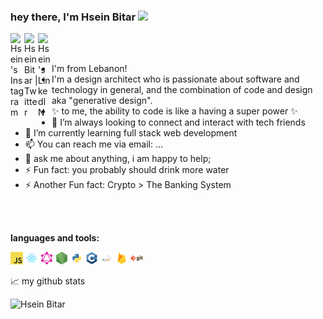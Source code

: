 ### hey there, I'm Hsein Bitar <img src="https://media.giphy.com/media/hvRJCLFzcasrR4ia7z/giphy.gif" width="25px">
<a href="https://www.instagram.com/hsein_bitar/">
  <img align="left" alt="Hsein's Instagram" width="22px" src="https://raw.githubusercontent.com/hussainweb/hussainweb/main/icons/instagram.png" />
</a>
<a href="hhttps://twitter.com/HseinBitar">
  <img align="left" alt="Hsein Bitar | Twitter" width="22px" src="https://raw.githubusercontent.com/peterthehan/peterthehan/master/assets/twitter.svg" />
</a>
<a href="https://www.linkedin.com/in/hseinbitar/">
  <img align="left" alt="Hsein's LinkedIN" width="22px" src="https://raw.githubusercontent.com/peterthehan/peterthehan/master/assets/linkedin.svg" />
</a>

<br />
<br />


- I'm from Lebanon!
- I'm a design architect who is passionate about software and technology in general, and the combination of code and design aka "generative design".
- ✨ to me, the ability to code is like a having a super power ✨
- 👯 I’m always looking to connect and interact with tech friends
- 🌱 I’m currently learning full stack web development
- 📫 You can reach me via email: ...
- 💬 ask me about anything, i am happy to help;
- ⚡ Fun fact: you probably should drink more water
- ⚡ Another Fun fact: Crypto > The Banking System

<br />
<br />
<!-- ## Blog posts -->
<!-- BLOG-POST-LIST:START -->
<!-- BLOG-POST-LIST:END -->

**languages and tools:**  

<code><img height="20" src="https://raw.githubusercontent.com/github/explore/80688e429a7d4ef2fca1e82350fe8e3517d3494d/topics/javascript/javascript.png"></code>
<code><img height="20" src="https://raw.githubusercontent.com/github/explore/80688e429a7d4ef2fca1e82350fe8e3517d3494d/topics/react/react.png"></code>
<code><img height="20" src="https://raw.githubusercontent.com/github/explore/5c058a388828bb5fde0bcafd4bc867b5bb3f26f3/topics/graphql/graphql.png"></code>
<code><img height="20" src="https://raw.githubusercontent.com/github/explore/80688e429a7d4ef2fca1e82350fe8e3517d3494d/topics/nodejs/nodejs.png"></code>
<code><img height="20" src="https://raw.githubusercontent.com/github/explore/80688e429a7d4ef2fca1e82350fe8e3517d3494d/topics/python/python.png"></code>
<code><img height="20" src="https://raw.githubusercontent.com/github/explore/80688e429a7d4ef2fca1e82350fe8e3517d3494d/topics/cpp/cpp.png"></code>
<code><img height="20" src="https://raw.githubusercontent.com/github/explore/80688e429a7d4ef2fca1e82350fe8e3517d3494d/topics/mysql/mysql.png"></code>
<code><img height="20" src="https://raw.githubusercontent.com/github/explore/80688e429a7d4ef2fca1e82350fe8e3517d3494d/topics/firebase/firebase.png"></code>
<code><img height="20" src="https://raw.githubusercontent.com/github/explore/80688e429a7d4ef2fca1e82350fe8e3517d3494d/topics/git/git.png"></code>

📈 my github stats

<p align="left"> <img src="https://github-readme-stats.vercel.app/api?username=hsein-bitar&show_icons=true&theme=gotham" alt="Hsein Bitar" />

